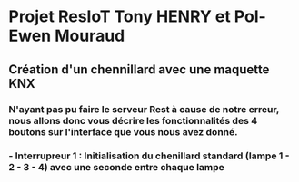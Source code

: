 # Projet ResIoT Tony HENRY et Pol-Ewen Mouraud
## Création d'un chennillard avec une maquette KNX

### N'ayant pas pu faire le serveur Rest à cause de notre erreur, nous allons donc vous décrire les fonctionnalités des 4 boutons sur l'interface que vous nous avez donné.

### - Interrupreur 1 : Initialisation du chenillard standard (lampe 1 - 2 - 3 - 4) avec une seconde entre chaque lampe
